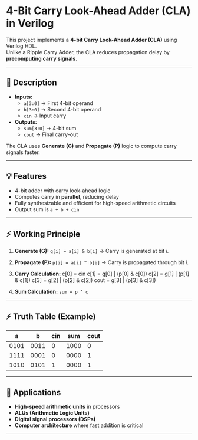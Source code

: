 # 4-Bit Carry Look-Ahead Adder (CLA) in Verilog

This project implements a **4-bit Carry Look-Ahead Adder (CLA)** using Verilog HDL.  
Unlike a Ripple Carry Adder, the CLA reduces propagation delay by **precomputing carry signals**.

---

## 📘 Description
- **Inputs:**
  - `a[3:0]` → First 4-bit operand
  - `b[3:0]` → Second 4-bit operand
  - `cin`    → Input carry
- **Outputs:**
  - `sum[3:0]` → 4-bit sum
  - `cout`     → Final carry-out

The CLA uses **Generate (G)** and **Propagate (P)** logic to compute carry signals faster.

---

## 💡 Features
- 4-bit adder with carry look-ahead logic  
- Computes carry in **parallel**, reducing delay  
- Fully synthesizable and efficient for high-speed arithmetic circuits  
- Output sum is `a + b + cin`  

---

## ⚡ Working Principle
1. **Generate (G):** `g[i] = a[i] & b[i]` → Carry is generated at bit *i*.  
2. **Propagate (P):** `p[i] = a[i] ^ b[i]` → Carry is propagated through bit *i*.  
3. **Carry Calculation:**  c[0] = cin
c[1] = g[0] | (p[0] & c[0])
c[2] = g[1] | (p[1] & c[1])
c[3] = g[2] | (p[2] & c[2])
cout = g[3] | (p[3] & c[3])

4. **Sum Calculation:** `sum = p ^ c`

---

## ⚡ Truth Table (Example)

| a     | b     | cin | sum   | cout |
|-------|-------|-----|-------|------|
| 0101  | 0011  | 0   | 1000  | 0    |
| 1111  | 0001  | 0   | 0000  | 1    |
| 1010  | 0101  | 1   | 0000  | 1    |

---

## 🚀 Applications
- **High-speed arithmetic units** in processors  
- **ALUs (Arithmetic Logic Units)**  
- **Digital signal processors (DSPs)**  
- **Computer architecture** where fast addition is critical  

---



